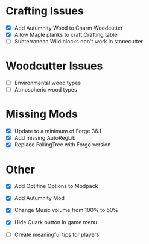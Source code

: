 # Crafting Issues
- [x] Add Autumnity Wood to Charm Woodcutter
- [x] Allow Maple planks to craft Crafting table
- [ ] Subterranean Wild blocks don't work in stonecutter

# Woodcutter Issues
- [ ] Environmental wood types
- [ ] Atmospheric wood types

# Missing Mods
- [x] Update to a minimum of Forge 36.1
- [x] Add missing AutoRegLib
- [x] Replace FallingTree with Forge version

# Other
- [x] Add Optifine Options to Modpack
- [x] Add Autumnity Mod
- [x] Change Music volume from 100% to 50%
- [x] Hide Quark button in game menu
- [ ] Create meaningful tips for players



